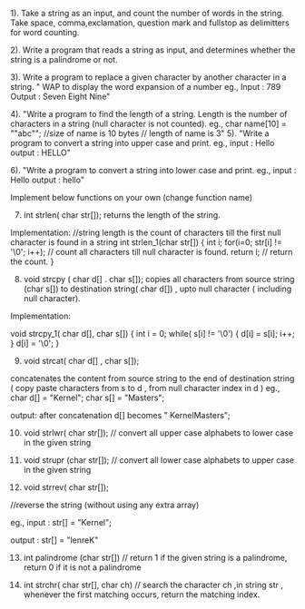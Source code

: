 1). Take a string as an input, and count the number of words in the string. Take space, comma,exclamation, question mark and fullstop as delimitters for word counting.

2). Write a program that reads a string as input, and determines whether the string is a palindrome or not.

3). Write a program to replace a given character by another character in a string.
" WAP to display the word expansion of a number
eg., Input : 789
Output : Seven Eight Nine"

4). "Write a program to find the length of a string. Length is the number of characters in a string (null character is not counted).
eg., char name[10] = ""abc""; //size of name is 10 bytes
            // length of name is 3"
5). "Write a program to convert a string into upper case and print.
eg., input : Hello
output : HELLO"

6). "Write a program to convert a string into lower case and print.
eg., input : Hello
output : hello"

Implement below functions on your own (change function name)

7) int strlen( char str[]);
returns the length of the string.

Implementation:
//string length is the count of characters till the first null character is found in a string
int strlen_1(char str[])
{
int i;
for(i=0; str[i] != '\0'; i++); // count all characters till null character is found.
return i;  // return the count.
}

8) void strcpy ( char d[] . char s[]);
copies all characters from source string (char s[]) to destination string( char d[]) , upto null character ( including null character).

Implementation:

void strcpy_1( char d[], char s[])
{
int i = 0;
while( s[i] != '\0')
{
d[i] = s[i];
i++;
}
d[i] = '\0';
}

9) void strcat( char d[] , char s[]);

concatenates the content from source string to the end of destination string ( copy paste characters from s to  d , from null character index in d )
eg., char d[] = "Kernel";
char s[] = "Masters";

output: after concatenation d[] becomes " KernelMasters";

10)  void strlwr( char str[]);
// convert all upper case alphabets to lower case in the given string

11) void strupr (char str[]);
// convert all lower case alphabets to upper case in the given string

12) void strrev( char str[]);

//reverse the string (without using any extra array)

eg., input : str[] = "Kernel";

output : str[] = "lenreK"

13) int palindrome (char str[])
// return 1 if the given string is a palindrome, return 0 if it is not a palindrome

14) int strchr( char str[], char ch)
// search the character ch ,in string str , whenever the first matching occurs, return the matching index. 

